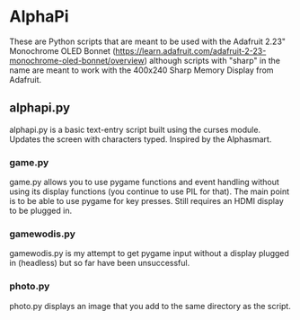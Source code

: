 # AlphaPi

These are Python scripts that are meant to be used with the Adafruit 2.23" Monochrome OLED Bonnet (https://learn.adafruit.com/adafruit-2-23-monochrome-oled-bonnet/overview) although scripts with "sharp" in the name are meant to work with the 400x240 Sharp Memory Display from Adafruit.

## alphapi.py
alphapi.py is a basic text-entry script built using the curses module. Updates the screen with characters typed. Inspired by the Alphasmart.

### game.py
game.py allows you to use pygame functions and event handling without using its display functions (you continue to use PIL for that). The main point is to be able to use pygame for key presses. Still requires an HDMI display to be plugged in.

### gamewodis.py
gamewodis.py is my attempt to get pygame input without a display plugged in (headless) but so far have been unsuccessful.

### photo.py 
photo.py displays an image that you add to the same directory as the script.

